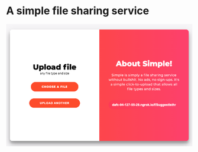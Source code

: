 # A simple file sharing service

![alt text](https://github.com/mhenrichsen/file-drop/blob/master/img.png?raw=true)